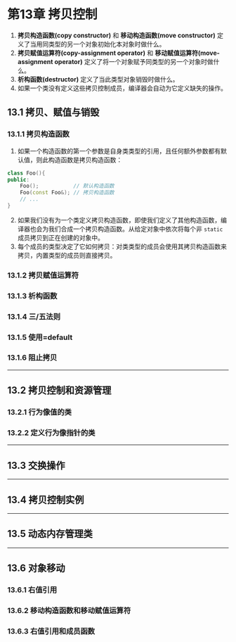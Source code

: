 # 第13章 拷贝控制

1. **拷贝构造函数(copy constructor)** 和 **移动构造函数(move constructor)** 定义了当用同类型的另一个对象初始化本对象时做什么。
2. **拷贝赋值运算符(copy-assignment operator)** 和 **移动赋值运算符(move-assignment operator)** 定义了将一个对象赋予同类型的另一个对象时做什么。
3. **析构函数(destructor)** 定义了当此类型对象销毁时做什么。
4. 如果一个类没有定义这些拷贝控制成员，编译器会自动为它定义缺失的操作。

## 13.1 拷贝、赋值与销毁

### 13.1.1 拷贝构造函数

1. 如果一个构造函数的第一个参数是自身类类型的引用，且任何额外参数都有默认值，则此构造函数是拷贝构造函数：

```c++
class Foo(){
public:
    Foo();           // 默认构造函数
    Foo(const Foo&); // 拷贝构造函数
    // ...
}
```

2. 如果我们没有为一个类定义拷贝构造函数，即使我们定义了其他构造函数，编译器也会为我们合成一个拷贝构造函数。从给定对象中依次将每个非 `static` 成员拷贝到正在创建的对象中。
3. 每个成员的类型决定了它如何拷贝：对类类型的成员会使用其拷贝构造函数来拷贝，内置类型的成员则直接拷贝。

### 13.1.2 拷贝赋值运算符


### 13.1.3 析构函数

### 13.1.4 三/五法则

### 13.1.5 使用=default

### 13.1.6 阻止拷贝

----

## 13.2 拷贝控制和资源管理

### 13.2.1 行为像值的类


### 13.2.2 定义行为像指针的类


----

## 13.3 交换操作

----

## 13.4 拷贝控制实例

----

## 13.5 动态内存管理类


----

## 13.6 对象移动

### 13.6.1 右值引用


### 13.6.2 移动构造函数和移动赋值运算符

### 13.6.3 右值引用和成员函数 
